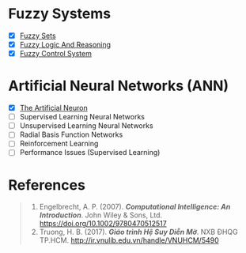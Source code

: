 # Fuzzy Systems
- [x] [Fuzzy Sets](https://github.com/khoaht312/computational-intelligence/blob/main/FuzzySystems/Fuzzysets.ipynb)
- [x] [Fuzzy Logic And Reasoning](https://github.com/khoaht312/computational-intelligence/blob/main/FuzzySystems/Fuzzy_Logic_and_Reasoning.ipynb)
- [x] [Fuzzy Control System](https://github.com/khoaht312/computational-intelligence/blob/main/FuzzySystems/Fuzzy_Controller.ipynb)
# Artificial Neural Networks (ANN)
- [x] [The Artificial Neuron](https://github.com/khoaht312/computational-intelligence/blob/main/ANN/AN.ipynb)
- [ ] Supervised Learning Neural Networks
- [ ] Unsupervised Learning Neural Networks
- [ ] Radial Basis Function Networks
- [ ] Reinforcement Learning
- [ ] Performance Issues (Supervised Learning)

# References
> 1. Engelbrecht, A. P. (2007). ***Computational Intelligence: An Introduction***. John Wiley & Sons, Ltd. https://doi.org/10.1002/9780470512517
> 2. Truong, H. B. (2017). ***Giáo trình Hệ Suy Diễn Mờ***. NXB ĐHQG TP.HCM. 	http://ir.vnulib.edu.vn/handle/VNUHCM/5490

